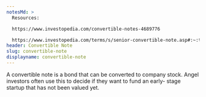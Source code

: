 ```yaml
---
notesMd: >
  Resources:

  https://www.investopedia.com/convertible-notes-4689776

  https://www.investopedia.com/terms/s/senior-convertible-note.asp#:~:text=A%20convertible%20note%20is%20a,convert%20the%20note%20into%20equity.
header: Convertible Note
slug: convertible-note
displayname: convertible-note
---
```

A convertible note is a bond that can be converted to company stock. Angel investors often use this to decide if they want to fund an early- stage startup that has not been valued yet.